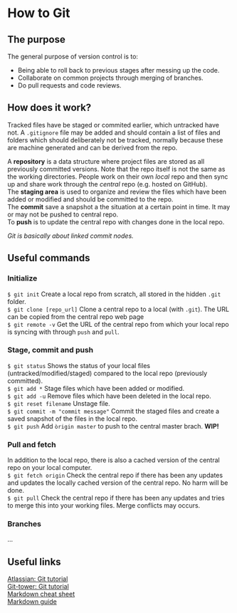 # How to Git

## The purpose
The general purpose of version control is to:
* Being able to roll back to previous stages after messing up the code.
* Collaborate on common projects through merging of branches.
* Do pull requests and code reviews.

## How does it work?
Tracked files have be staged or commited earlier, which untracked have not. A `.gitignore` file may be added and should contain a list of files and folders which should deliberately not be tracked, normally because these are machine generated and can be derived from the repo.

A **repository** is a data structure where project files are stored as all previously committed versions. Note that the repo itself is not the same as the working directories. People work on their own *local* repo and then sync up and share work through the *central* repo (e.g. hosted on GitHub).<br/>
The **staging area** is used to organize and review the files which have been added or modified and should be committed to the repo.<br/>
The **commit** save a snapshot a the situation at a certain point in time. It may or may not be pushed to central repo.<br/> 
To **push** is to update the central repo with changes done in the local repo.

*Git is basically about linked commit nodes.*

## Useful commands
### Initialize
`$ git init` Create a local repo from scratch, all stored in the hidden `.git` folder.<br/>
`$ git clone [repo_url]` Clone a central repo to a local (with `.git`). The URL can be copied from the central repo web page<br/>
`$ git remote -v` Get the URL of the central repo from which your local repo is syncing with through `push` and `pull`.<br/>

### Stage, commit and push
`$ git status` Shows the status of your local files (untracked/modified/staged) compared to the local repo (previously committed).<br/>
`$ git add *` Stage files which have been added or modified.<br/>
`$ git add -u` Remove files which have been deleted in the local repo.<br/>
`$ git reset filename` Unstage file. <br/>
`$ git commit -m "commit message"` Commit the staged files and create a saved snapshot of the files in the local repo.<br/>
`$ git push` Add `òrigin master` to push to the central master brach. **WIP!**

### Pull and fetch
In addition to the local repo, there is also a cached version of the central repo on your local computer.<br/>
`$ git fetch origin` Check the central repo if there has been any updates and updates the locally cached version of the central repo. No harm will be done.<br/>
`$ git pull` Check the central repo if there has been any updates and tries to merge this into your working files. Merge conflicts may occurs.<br/>




### Branches
...



## Useful links
[Atlassian: Git tutorial](https://www.atlassian.com/git/tutorials/what-is-version-control)<br/>
[Git-tower: Git tutorial](https://www.git-tower.com/learn/git/ebook/en/command-line/basics/what-is-version-control)<br/>
[Markdown cheat sheet](https://www.markdownguide.org/cheat-sheet/)<br/>
[Markdown guide](https://ia.net/writer/support/general/markdown-guide)<br/>

